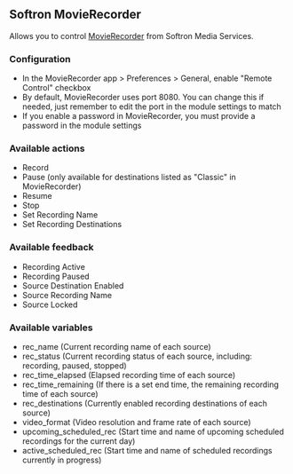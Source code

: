 ## Softron MovieRecorder

Allows you to control [MovieRecorder](https://softron.tv/products/movierecorder) from Softron Media Services.

### Configuration

- In the MovieRecorder app > Preferences > General, enable "Remote Control" checkbox
- By default, MovieRecorder uses port 8080. You can change this if needed, just remember to edit the port in the module settings to match
- If you enable a password in MovieRecorder, you must provide a password in the module settings

### Available actions

- Record
- Pause (only available for destinations listed as "Classic" in MovieRecorder)
- Resume
- Stop
- Set Recording Name
- Set Recording Destinations

### Available feedback

- Recording Active
- Recording Paused
- Source Destination Enabled
- Source Recording Name
- Source Locked

### Available variables

- rec_name (Current recording name of each source)
- rec_status (Current recording status of each source, including: recording, paused, stopped)
- rec_time_elapsed (Elapsed recording time of each source)
- rec_time_remaining (If there is a set end time, the remaining recording time of each source)
- rec_destinations (Currently enabled recording destinations of each source)
- video_format (Video resolution and frame rate of each source)
- upcoming_scheduled_rec (Start time and name of upcoming scheduled recordings for the current day)
- active_scheduled_rec (Start time and name of scheduled recordings currently in progress)
